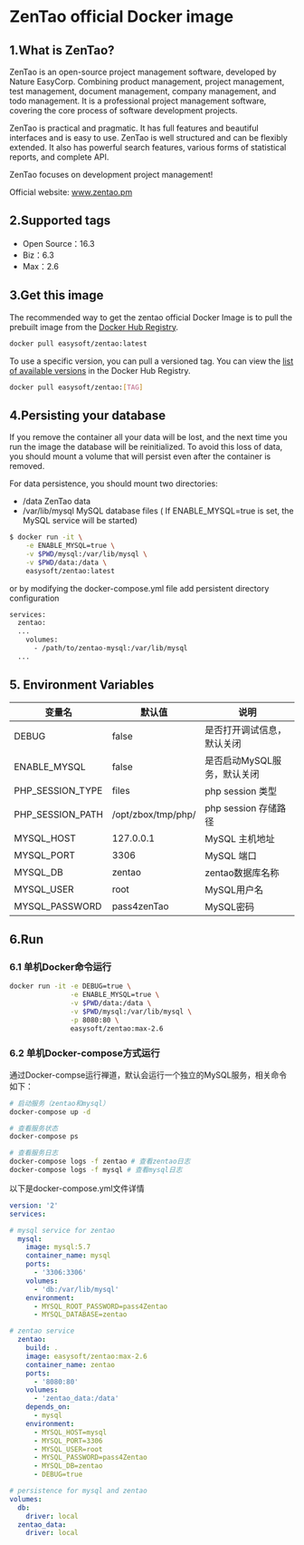 # ZenTao official Docker image

## 1.What is ZenTao?

ZenTao is an open-source project management software, developed by Nature EasyCorp. Combining product management, project management, test management, document management, company management, and todo management. It is a professional project management software, covering the core process of software development projects.

ZenTao is practical and pragmatic. It has full features and beautiful interfaces and is easy to use. ZenTao is well structured and can be flexibly extended. It also has powerful search features, various forms of statistical reports, and complete API.

ZenTao focuses on development project management!

Official website: www.zentao.pm

## 2.Supported tags

- Open Source：16.3
- Biz：6.3
- Max：2.6

## 3.Get this image

The recommended way to get the zentao official  Docker Image is to pull the prebuilt image from the [Docker Hub Registry](https://hub.docker.com/r/easysoft/zentao).

```bash
docker pull easysoft/zentao:latest
```

To use a specific version, you can pull a versioned tag. You can view the [list of available versions](https://hub.docker.com/r/easysoft/zentao/tags/) in the Docker Hub Registry.

```bash
docker pull easysoft/zentao:[TAG]
```

## 4.Persisting your database

If you remove the container all your data will be lost, and the next time you run the image the database will be reinitialized. To avoid this loss of data, you should mount a volume that will persist even after the container is removed.

For data persistence, you should mount two directories:

- /data ZenTao data
- /var/lib/mysql MySQL database files ( If ENABLE_MYSQL=true is set, the MySQL service will be started)

```bash
$ docker run -it \
    -e ENABLE_MYSQL=true \
    -v $PWD/mysql:/var/lib/mysql \
    -v $PWD/data:/data \
    easysoft/zentao:latest
```

or by modifying the docker-compose.yml file add persistent directory configuration

```bash
services:
  zentao:
  ...
    volumes:
      - /path/to/zentao-mysql:/var/lib/mysql
  ...
```

## 5. Environment Variables

| 变量名           | 默认值             | 说明                        |
| ---------------- | ------------------ | --------------------------- |
| DEBUG            | false              | 是否打开调试信息，默认关闭  |
| ENABLE_MYSQL     | false              | 是否启动MySQL服务，默认关闭 |
| PHP_SESSION_TYPE | files              | php session 类型            |
| PHP_SESSION_PATH | /opt/zbox/tmp/php/ | php session 存储路径        |
| MYSQL_HOST       | 127.0.0.1          | MySQL 主机地址              |
| MYSQL_PORT       | 3306               | MySQL 端口                  |
| MYSQL_DB         | zentao             | zentao数据库名称            |
| MYSQL_USER       | root               | MySQL用户名                 |
| MYSQL_PASSWORD   | pass4zenTao        | MySQL密码                   |

## 6.Run

### 6.1 单机Docker命令运行

```bash
docker run -it -e DEBUG=true \
               -e ENABLE_MYSQL=true \
               -v $PWD/data:/data \
               -v $PWD/mysql:/var/lib/mysql \
               -p 8080:80 \
               easysoft/zentao:max-2.6
```

### 6.2 单机Docker-compose方式运行

通过Docker-compse运行禅道，默认会运行一个独立的MySQL服务，相关命令如下：

```bash
# 启动服务（zentao和mysql）
docker-compose up -d

# 查看服务状态
docker-compose ps

# 查看服务日志
docker-compose logs -f zentao # 查看zentao日志
docker-compose logs -f mysql # 查看mysql日志
```

以下是docker-compose.yml文件详情

```yml
version: '2'
services:

# mysql service for zentao
  mysql:
    image: mysql:5.7
    container_name: mysql
    ports:
      - '3306:3306'
    volumes:
      - 'db:/var/lib/mysql'
    environment:
      - MYSQL_ROOT_PASSWORD=pass4Zentao
      - MYSQL_DATABASE=zentao

# zentao service
  zentao:
    build: .
    image: easysoft/zentao:max-2.6
    container_name: zentao
    ports:
      - '8080:80'
    volumes:
      - 'zentao_data:/data'
    depends_on:
      - mysql
    environment:
      - MYSQL_HOST=mysql
      - MYSQL_PORT=3306
      - MYSQL_USER=root
      - MYSQL_PASSWORD=pass4Zentao
      - MYSQL_DB=zentao
      - DEBUG=true

# persistence for mysql and zentao
volumes:
  db:
    driver: local
  zentao_data:
    driver: local
```
